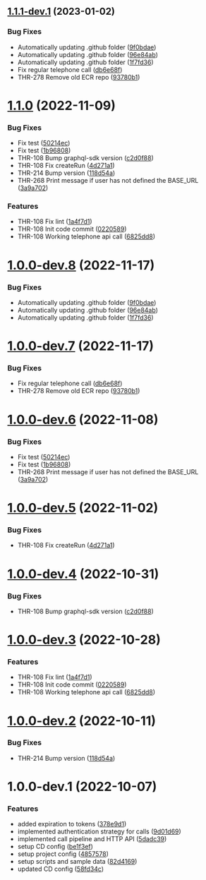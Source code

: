## [1.1.1-dev.1](https://github.com/buccaneerai/telephone-api/compare/v1.1.0...v1.1.1-dev.1) (2023-01-02)


### Bug Fixes

* Automatically updating .github folder ([9f0bdae](https://github.com/buccaneerai/telephone-api/commit/9f0bdaed60534bb5a0716258da67f35f0d842320))
* Automatically updating .github folder ([96e84ab](https://github.com/buccaneerai/telephone-api/commit/96e84abf7a689a3652e50f4a5dc5496e8c6da1d5))
* Automatically updating .github folder ([1f7fd36](https://github.com/buccaneerai/telephone-api/commit/1f7fd364b63ac46c8abc0028c0bc3e603eaa3ebd))
* Fix regular telephone call ([db6e68f](https://github.com/buccaneerai/telephone-api/commit/db6e68fe38be47c68ee19ad4dfa9a828b0844cdc))
* THR-278 Remove old ECR repo ([93780b1](https://github.com/buccaneerai/telephone-api/commit/93780b11e6cbdfb881328b7363012df6fe22e20f))

# [1.1.0](https://github.com/buccaneerai/telephone-api/compare/v1.0.0...v1.1.0) (2022-11-09)

### Bug Fixes

* Fix test ([50214ec](https://github.com/buccaneerai/telephone-api/commit/50214ec36e7fc21b874e146cd4d2c857f6a8952d))
* Fix test ([1b96808](https://github.com/buccaneerai/telephone-api/commit/1b968085b3d20a43c633fa7a459c9f6b6ed2ec7e))
* THR-108 Bump graphql-sdk version ([c2d0f88](https://github.com/buccaneerai/telephone-api/commit/c2d0f88142115ab706418488ac8b5a11ecbda0a5))
* THR-108 Fix createRun ([4d271a1](https://github.com/buccaneerai/telephone-api/commit/4d271a1676a12d8c624aa8d06dbc0d4ca23a4894))
* THR-214 Bump version ([118d54a](https://github.com/buccaneerai/telephone-api/commit/118d54a4f9e1c70d510bbc87b10f77477c19c24f))
* THR-268 Print message if user has not defined the BASE_URL ([3a9a702](https://github.com/buccaneerai/telephone-api/commit/3a9a7028cdb6496b2782d0707f99126663e3dc83))


### Features

* THR-108 Fix lint ([1a4f7d1](https://github.com/buccaneerai/telephone-api/commit/1a4f7d16c7f5c46ca49e8ba79eea027138500c2c))
* THR-108 Init code commit ([0220589](https://github.com/buccaneerai/telephone-api/commit/02205894947c69c659574c18ca50ea77c6ccf409))
* THR-108 Working telephone api call ([6825dd8](https://github.com/buccaneerai/telephone-api/commit/6825dd8892303a7cb156fd536abb8516ea4ca1bf))

# [1.0.0-dev.8](https://github.com/buccaneerai/telephone-api/compare/v1.0.0-dev.7...v1.0.0-dev.8) (2022-11-17)


### Bug Fixes

* Automatically updating .github folder ([9f0bdae](https://github.com/buccaneerai/telephone-api/commit/9f0bdaed60534bb5a0716258da67f35f0d842320))
* Automatically updating .github folder ([96e84ab](https://github.com/buccaneerai/telephone-api/commit/96e84abf7a689a3652e50f4a5dc5496e8c6da1d5))
* Automatically updating .github folder ([1f7fd36](https://github.com/buccaneerai/telephone-api/commit/1f7fd364b63ac46c8abc0028c0bc3e603eaa3ebd))

# [1.0.0-dev.7](https://github.com/buccaneerai/telephone-api/compare/v1.0.0-dev.6...v1.0.0-dev.7) (2022-11-17)

### Bug Fixes

* Fix regular telephone call ([db6e68f](https://github.com/buccaneerai/telephone-api/commit/db6e68fe38be47c68ee19ad4dfa9a828b0844cdc))
* THR-278 Remove old ECR repo ([93780b1](https://github.com/buccaneerai/telephone-api/commit/93780b11e6cbdfb881328b7363012df6fe22e20f))


# [1.0.0-dev.6](https://github.com/buccaneerai/telephone-api/compare/v1.0.0-dev.5...v1.0.0-dev.6) (2022-11-08)


### Bug Fixes

* Fix test ([50214ec](https://github.com/buccaneerai/telephone-api/commit/50214ec36e7fc21b874e146cd4d2c857f6a8952d))
* Fix test ([1b96808](https://github.com/buccaneerai/telephone-api/commit/1b968085b3d20a43c633fa7a459c9f6b6ed2ec7e))
* THR-268 Print message if user has not defined the BASE_URL ([3a9a702](https://github.com/buccaneerai/telephone-api/commit/3a9a7028cdb6496b2782d0707f99126663e3dc83))

# [1.0.0-dev.5](https://github.com/buccaneerai/telephone-api/compare/v1.0.0-dev.4...v1.0.0-dev.5) (2022-11-02)


### Bug Fixes

* THR-108 Fix createRun ([4d271a1](https://github.com/buccaneerai/telephone-api/commit/4d271a1676a12d8c624aa8d06dbc0d4ca23a4894))

# [1.0.0-dev.4](https://github.com/buccaneerai/telephone-api/compare/v1.0.0-dev.3...v1.0.0-dev.4) (2022-10-31)


### Bug Fixes

* THR-108 Bump graphql-sdk version ([c2d0f88](https://github.com/buccaneerai/telephone-api/commit/c2d0f88142115ab706418488ac8b5a11ecbda0a5))

# [1.0.0-dev.3](https://github.com/buccaneerai/telephone-api/compare/v1.0.0-dev.2...v1.0.0-dev.3) (2022-10-28)


### Features

* THR-108 Fix lint ([1a4f7d1](https://github.com/buccaneerai/telephone-api/commit/1a4f7d16c7f5c46ca49e8ba79eea027138500c2c))
* THR-108 Init code commit ([0220589](https://github.com/buccaneerai/telephone-api/commit/02205894947c69c659574c18ca50ea77c6ccf409))
* THR-108 Working telephone api call ([6825dd8](https://github.com/buccaneerai/telephone-api/commit/6825dd8892303a7cb156fd536abb8516ea4ca1bf))

# [1.0.0-dev.2](https://github.com/buccaneerai/telephone-api/compare/v1.0.0-dev.1...v1.0.0-dev.2) (2022-10-11)


### Bug Fixes

* THR-214 Bump version ([118d54a](https://github.com/buccaneerai/telephone-api/commit/118d54a4f9e1c70d510bbc87b10f77477c19c24f))

# 1.0.0-dev.1 (2022-10-07)


### Features

* added expiration to tokens ([378e9d1](https://github.com/buccaneerai/telephone-api/commit/378e9d13324aef229f60bd7d8cb4cfbdc899d91a))
* implemented authentication strategy for calls ([9d01d69](https://github.com/buccaneerai/telephone-api/commit/9d01d699b17e8caf0b857c84526a7280b93bf654))
* implemented call pipeline and HTTP API ([5dadc39](https://github.com/buccaneerai/telephone-api/commit/5dadc39d93bb7d5bfd46e9ba4956ff8ea82a66b9))
* setup CD config ([be1f3ef](https://github.com/buccaneerai/telephone-api/commit/be1f3ef0d5bfb514fa04b2e2cc9aa5eadcfa40ee))
* setup project config ([4857578](https://github.com/buccaneerai/telephone-api/commit/4857578352ae6672204e7537bda0d0e5a2a6154e))
* setup scripts and sample data ([82d4169](https://github.com/buccaneerai/telephone-api/commit/82d4169b632cc0f10593f03387a4d5698ffcb095))
* updated CD config ([58fd34c](https://github.com/buccaneerai/telephone-api/commit/58fd34cd9a523d6e3e202e915738482e7a5d8c4f))
